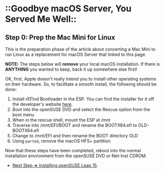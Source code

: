 # ::Goodbye macOS Server, You Served Me Well::

## Step 0: Prep the Mac Mini for Linux

This is the preparation phase of the article about converting a Mac Mini to run Linux as a replacement for macOS Server that linked to this page.

**NOTE:** The steps below will **remove** your local macOS installation. If there is **ANYTHING** you wanted to keep, back it up somewhere else first!

OK, first, Apple doesn't really intend you to install other operating systems on their hardware. So, to facilitate a smooth install, the following should be done:

1. Install rEFInd Bootloader in the ESP. You can find the installer for it off the developer's website [here](http://www.rodsbooks.com/refind/).
2. Boot into the openSUSE DVD and select the Rescue option from the boot menu
3. When in the rescue shell, mount the ESP at /mnt
4. Traverse into /mnt/EFI/BOOT and rename the BOOTX64.efi to OLD-BOOTX64.efi
5. Change to /mnt/EFI and then rename the BOOT directory OLD
6. Using ```parted```, remove the macOS HFS+ partition


Now that these steps have been completed, reboot into the normal installation environment from the openSUSE DVD or Net-Inst CDROM.

* [Next Step => Installing openSUSE Leap 15](./install_opensuse_leap_15.md).
